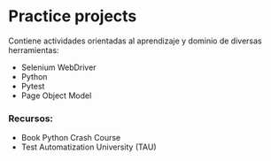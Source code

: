 # Practice projects

Contiene actividades orientadas al aprendizaje y dominio de diversas herramientas:

- Selenium WebDriver
- Python
- Pytest
- Page Object Model

### Recursos:

- Book Python Crash Course
- Test Automatization University (TAU)
